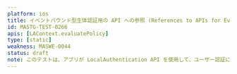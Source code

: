```yaml
---
platform: ios
title: イベントバウンド型生体認証用の API への参照 (References to APIs for Event-Bound Biometric Authentication)
id: MASTG-TEST-0266
apis: [LAContext.evaluatePolicy]
type: [static]
weakness: MASWE-0044
status: draft
note: このテストは、アプリが LocalAuthentication API を使用して、ユーザー認証によって保護されるべき機密リソース (トークン、キーなど) にアクセスするかどうかを静的にチェックします。Keychain API を使用したりユーザーの存在を要求するのではなく、LocalAuthentication API のみに依存します。
---
```

